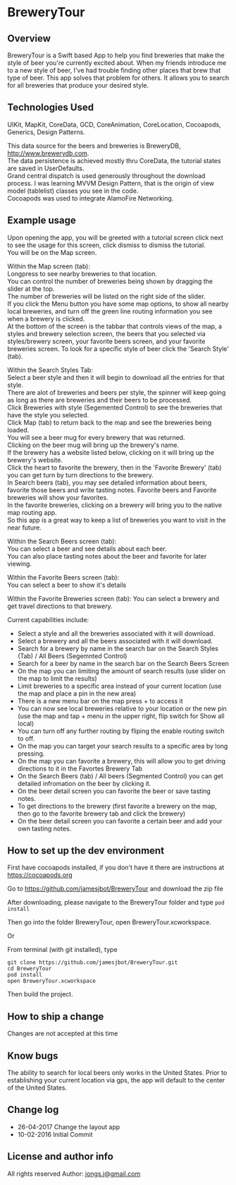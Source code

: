# BreweryTour

## Overview
BreweryTour is a Swift based App to help you find breweries that make the style of beer you're currently excited about.
When my friends introduce me to a new style of beer, I've had trouble finding other places that brew that type of beer.
This app solves that problem for others. It allows you to search for all breweries that produce your desired style.

## Technologies Used

UIKit, MapKit, CoreData, GCD, CoreAnimation, CoreLocation, Cocoapods, Generics, Design Patterns.

This data source for the beers and breweries is BreweryDB, http://www.brewerydb.com.     
The data persistence is achieved mostly thru CoreData, the tutorial states are saved in UserDefaults.  
Grand central dispatch is used generously throughout the download process.
I was learning MVVM Design Pattern, that is the origin of view model (tablelist) classes you see in the code.   
Cocoapods was used to integrate AlamoFire Networking.   

## Example usage

Upon opening the app, you will be greeted with a tutorial screen click next to see the usage for this screen, click dismiss to dismiss the tutorial.      
You will be on the Map screen.   

Within the Map screen (tab):   
Longpress to see nearby breweries to that location.   
You can control the number of breweries being shown by dragging the slider at the top.    
The number of breweries will be listed on the right side of the slider.   
If you click the Menu button you have some map options, to show all nearby local breweries, and turn off the green line routing information you see when a brewery is clicked.   
At the bottom of the screen is the tabbar that controls views of the map, a styles and brewery selection screen, the beers that you selected via styles/brewery screen, your favorite beers screen, and your favorite breweries screen.
To look for a specific style of beer click the 'Search Style' (tab).   

Within the Search Styles Tab:   
Select a beer style and then it will begin to download all the entries for that style.   
There are alot of breweries and beers per style, the spinner will keep going as long as there are breweries and their beers to be processed.    
Click Breweries with style (Segemented Control) to see the breweries that have the style you selected.   
Click Map (tab) to return back to the map and see the breweries being loaded.    
You will see a beer mug for every brewery that was returned.   
Clicking on the beer mug will bring up the brewery's name.   
If the brewery has a website listed below, clicking on it will bring up the brewery's website.   
Click the heart to favorite the brewery, then in the 'Favorite Brewery' (tab) you can get turn by turn directions to the brewery.       
In Search beers (tab), you may see detailed information about beers, favorite those beers and write tasting notes.
Favorite beers and Favorite breweries will show your favorites.   
In the favorite breweries, clicking on a brewery will bring you to the native map routing app.   
So this app is a great way to keep a list of breweries you want to visit in the near future.   

Within the Search Beers screen (tab):   
You can select a beer and see details about each beer.   
You can also place tasting notes about the beer and favorite for later viewing.   

Within the Favorite Beers screen (tab):  
You can select a beer to show it's details

Within the Favorite Breweries screen (tab):
You can select a brewery and get travel directions to that brewery. 

Current capabilities include:

* Select a style and all the breweries associated with it will download.
* Select a brewery and all the beers associated with it will download.
* Search for a brewery by name in the search bar on the Search Styles (Tab) / All Beers (Segemnted Control)
* Search for a beer by name in the search bar on the Search Beers Screen
* On the map you can limiting the amount of search results (use slider on the map to limit the results)
* Limit breweries to a specific area instead of your current location (use the map and place a pin in the new area)
* There is a new menu bar on the map press + to access it
* You can now see local breweries relative to your location or the new pin (use the map and tap + menu in the upper right, flip switch for Show all local)
* You can turn off any further routing by fliping the enable routing switch to off.
* On the map you can target your search results to a specific area by long pressing.
* On the map you can favorite a brewery, this will allow you to get driving directions to it in the Favortes Brewery Tab
* On the Search Beers (tab) / All beers (Segmented Control) you can get detailed infromation on the beer by clicking it.
* On the beer detail screen you can favorite the beer or save tasting notes.
* To get directions to the brewery (first favorite a brewery on the map, then go to the favorite brewery tab and click the brewery)  
* On the beer detail screen you can favorite a certain beer and add your own tasting notes.

## How to set up the dev environment
First have cocoapods installed, if you don't have it there are instructions at https://cocoapods.org

Go to https://github.com/jamesjbot/BreweryTour and download the zip file

After downloading, please navigate to the BreweryTour folder and type `pod install`

Then go into the folder BreweryTour, open BreweryTour.xcworkspace.

Or

From terminal (with git installed), type 
```
git clone https://github.com/jamesjbot/BreweryTour.git
cd BreweryTour
pod install
open BreweryTour.xcworkspace
```

Then build the project.

## How to ship a change
Changes are not accepted at this time

## Know bugs
The ability to search for local beers only works in the United States.
Prior to establishing your current location via gps, the app will default to the center of the United States.
 
## Change log 
* 26-04-2017 Change the layout app
* 10-02-2016 Initial Commit

## License and author info
All rights reserved
Author: jongs.j@gmail.com
